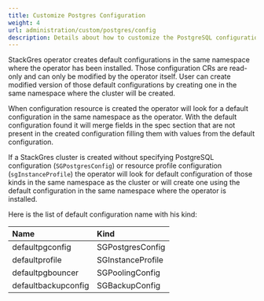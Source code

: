 ```yaml
---
title: Customize Postgres Configuration
weight: 4
url: administration/custom/postgres/config
description: Details about how to customize the PostgreSQL configuration.
---
```


StackGres operator creates default configurations in the same namespace where the operator has
 been installed. Those configuration CRs are read-only and can only be modified by the operator
 itself. User can create modified version of those default configurations by creating one in the
 same namespace where the cluster will be created.
 
When configuration resource is created the operator will look for a default configuration in the
 same namespace as the operator. With the default configuration found it will merge fields in the
 spec section that are not present in the created configuration filling them with values from the
 default configuration.

If a StackGres cluster is created without specifying PostgreSQL configuration
 (`SGPostgresConfig`) or resource profile configuration (`sgInstanceProfile`) the operator
 will look for default configuration of those kinds in the same namespace as the cluster or will
 create one using the default configuration in the same namespace where the operator is installed.

Here is the list of default configuration name with his kind:

| Name                | Kind              |
|:--------------------|:------------------|
| defaultpgconfig     | SGPostgresConfig  |
| defaultprofile      | SGInstanceProfile |
| defaultpgbouncer    | SGPoolingConfig   |
| defaultbackupconfig | SGBackupConfig    |
